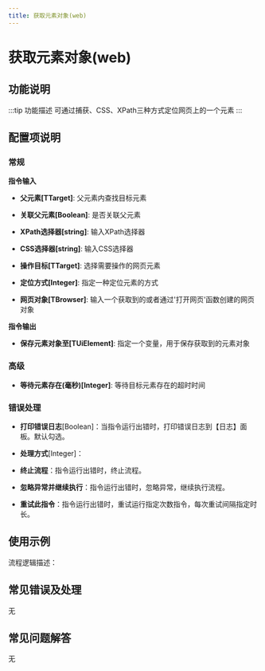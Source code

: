 ```yaml
---
title: 获取元素对象(web)
---
```


# 获取元素对象(web)

## 功能说明

:::tip 功能描述
可通过捕获、CSS、XPath三种方式定位网页上的一个元素
:::

## 配置项说明

### 常规

**指令输入**

- **父元素[TTarget]**: 父元素内查找目标元素

- **关联父元素[Boolean]**: 是否关联父元素

- **XPath选择器[string]**: 输入XPath选择器

- **CSS选择器[string]**: 输入CSS选择器

- **操作目标[TTarget]**: 选择需要操作的网页元素

- **定位方式[Integer]**: 指定一种定位元素的方式

- **网页对象[TBrowser]**: 输入一个获取到的或者通过'打开网页'函数创建的网页对象


**指令输出**

- **保存元素对象至[TUiElement]**: 指定一个变量，用于保存获取到的元素对象

### 高级

- **等待元素存在(毫秒)[Integer]**: 等待目标元素存在的超时时间

### 错误处理

- **打印错误日志**[Boolean]：当指令运行出错时，打印错误日志到【日志】面板。默认勾选。

- **处理方式**[Integer]：

 - **终止流程**：指令运行出错时，终止流程。

 - **忽略异常并继续执行**：指令运行出错时，忽略异常，继续执行流程。

 - **重试此指令**：指令运行出错时，重试运行指定次数指令，每次重试间隔指定时长。

## 使用示例

流程逻辑描述：

## 常见错误及处理

无

## 常见问题解答

无


